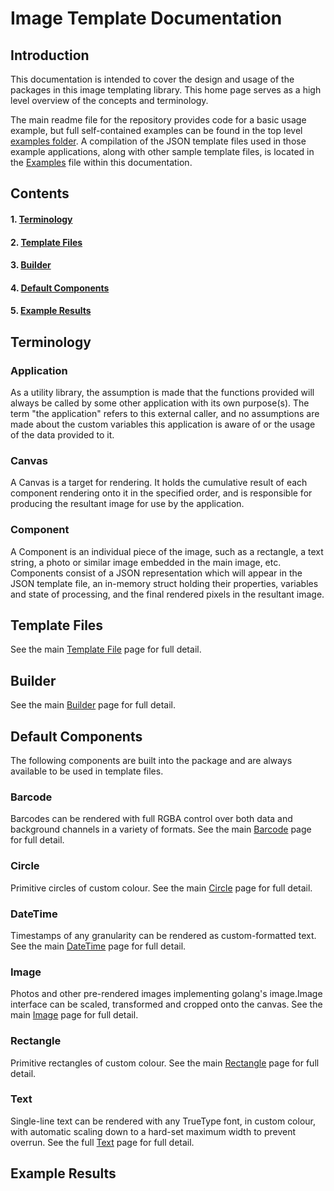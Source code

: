 # Image Template Documentation

## Introduction
This documentation is intended to cover the design and usage of the packages in this image templating library. This home page serves as a high level overview of the concepts and terminology.

The main readme file for the repository provides code for a basic usage example, but full self-contained examples can be found in the top level [examples folder](../examples). A compilation of the JSON template files used in those example applications, along with other sample template files, is located in the [Examples](Examples.md) file within this documentation.

## Contents

#### 1. [Terminology](#Terminology)
#### 2. [Template Files](#Template-Files)
#### 3. [Builder](#Builder)
#### 4. [Default Components](#Default-Components)
#### 5. [Example Results](#Example-Results)

## Terminology

### Application
As a utility library, the assumption is made that the functions provided will always be called by some other application with its own purpose(s). The term "the application" refers to this external caller, and no assumptions are made about the custom variables this application is aware of or the usage of the data provided to it.

### Canvas
A Canvas is a target for rendering. It holds the cumulative result of each component rendering onto it in the specified order, and is responsible for producing the resultant image for use by the application.

### Component
A Component is an individual piece of the image, such as a rectangle, a text string, a photo or similar image embedded in the main image, etc. Components consist of a JSON representation which will appear in the JSON template file, an in-memory struct holding their properties, variables and state of processing, and the final rendered pixels in the resultant image.

## Template Files
See the main [Template File](TemplateFile.md) page for full detail.

## Builder
See the main [Builder](Builder.md) page for full detail.

## Default Components
The following components are built into the package and are always available to be used in template files.

### Barcode
Barcodes can be rendered with full RGBA control over both data and background channels in a variety of formats. See the main [Barcode](Barcode.md) page for full detail.

### Circle
Primitive circles of custom colour. See the main [Circle](Circle.md) page for full detail.

### DateTime
Timestamps of any granularity can be rendered as custom-formatted text. See the main [DateTime](DateTime.md) page for full detail.

### Image
Photos and other pre-rendered images implementing golang's image.Image interface can be scaled, transformed and cropped onto the canvas. See the main [Image](Image.md) page for full detail.

### Rectangle
Primitive rectangles of custom colour. See the main [Rectangle](Rectangle.md) page for full detail.

### Text
Single-line text can be rendered with any TrueType font, in custom colour, with automatic scaling down to a hard-set maximum width to prevent overrun. See the full [Text](Text.md) page for full detail.


## Example Results